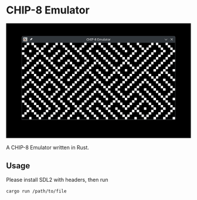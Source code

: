 # CHIP-8 Emulator

![A screenshot of the emulator](./screenshot.png)

A CHIP-8 Emulator written in Rust.

## Usage

Please install SDL2 with headers, then run
```bash
cargo run /path/to/file
```